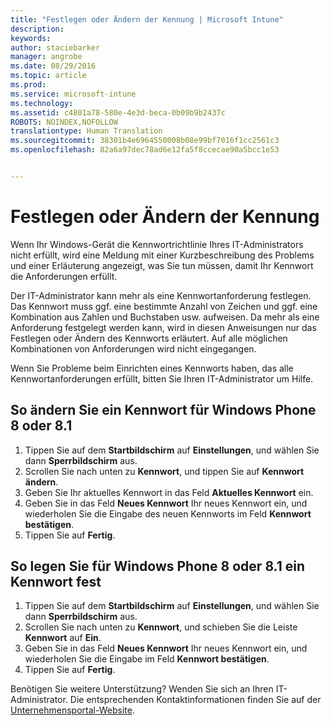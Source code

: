 ```yaml
---
title: "Festlegen oder Ändern der Kennung | Microsoft Intune"
description: 
keywords: 
author: staciebarker
manager: angrobe
ms.date: 08/29/2016
ms.topic: article
ms.prod: 
ms.service: microsoft-intune
ms.technology: 
ms.assetid: c4801a78-580e-4e3d-beca-0b09b9b2437c
ROBOTS: NOINDEX,NOFOLLOW
translationtype: Human Translation
ms.sourcegitcommit: 38301b4e6964550008b08e99bf7016f1cc2561c3
ms.openlocfilehash: 82a6a97dec78ad6e12fa5f8ccecae90a5bcc1e53


---
```


# Festlegen oder Ändern der Kennung

Wenn Ihr Windows-Gerät die Kennwortrichtlinie Ihres IT-Administrators nicht erfüllt, wird eine Meldung mit einer Kurzbeschreibung des Problems und einer Erläuterung angezeigt, was Sie tun müssen, damit Ihr Kennwort die Anforderungen erfüllt.

Der IT-Administrator kann mehr als eine Kennwortanforderung festlegen. Das Kennwort muss ggf. eine bestimmte Anzahl von Zeichen und ggf. eine Kombination aus Zahlen und Buchstaben usw. aufweisen. Da mehr als eine Anforderung festgelegt werden kann, wird in diesen Anweisungen nur das Festlegen oder Ändern des Kennworts erläutert. Auf alle möglichen Kombinationen von Anforderungen wird nicht eingegangen.

Wenn Sie Probleme beim Einrichten eines Kennworts haben, das alle Kennwortanforderungen erfüllt, bitten Sie Ihren IT-Administrator um Hilfe.

## So ändern Sie ein Kennwort für Windows Phone 8 oder 8.1

1. Tippen Sie auf dem **Startbildschirm** auf **Einstellungen**, und wählen Sie dann **Sperrbildschirm** aus.
2. Scrollen Sie nach unten zu **Kennwort**, und tippen Sie auf **Kennwort ändern**.
3. Geben Sie Ihr aktuelles Kennwort in das Feld **Aktuelles Kennwort** ein.
4. Geben Sie in das Feld **Neues Kennwort** Ihr neues Kennwort ein, und wiederholen Sie die Eingabe des neuen Kennworts im Feld **Kennwort bestätigen**.
4. Tippen Sie auf **Fertig**.

## So legen Sie für Windows Phone 8 oder 8.1 ein Kennwort fest

1. Tippen Sie auf dem **Startbildschirm** auf **Einstellungen**, und wählen Sie dann **Sperrbildschirm** aus.
2. Scrollen Sie nach unten zu **Kennwort**, und schieben Sie die Leiste **Kennwort** auf **Ein**.
3. Geben Sie in das Feld **Neues Kennwort** Ihr neues Kennwort ein, und wiederholen Sie die Eingabe im Feld **Kennwort bestätigen**.
4. Tippen Sie auf **Fertig**.

Benötigen Sie weitere Unterstützung? Wenden Sie sich an Ihren IT-Administrator. Die entsprechenden Kontaktinformationen finden Sie auf der [Unternehmensportal-Website](http://portal.manage.microsoft.com).





<!--HONumber=Aug16_HO5-->


